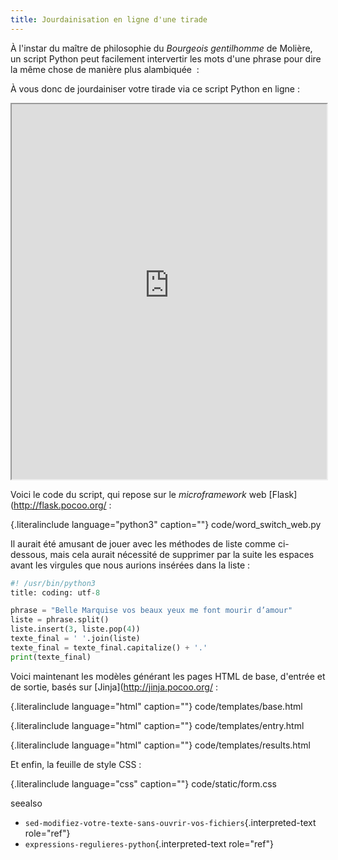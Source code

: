 ```yaml
---
title: Jourdainisation en ligne d'une tirade
---
```


À l'instar du maître de philosophie du *Bourgeois gentilhomme* de
Molière, un script Python peut facilement intervertir les mots d'une
phrase pour dire la même chose de manière plus alambiquée  :

À vous donc de jourdainiser votre tirade via ce script Python en ligne :

<iframe src="https://oliviercarrere.pythonanywhere.com/" height="600px" width="100%"></iframe>

Voici le code du script, qui repose sur le *microframework* web
\[Flask\](<http://flask.pocoo.org/> :

 {.literalinclude language="python3" caption=""}
code/word_switch_web.py


Il aurait été amusant de jouer avec les méthodes de liste comme
ci-dessous, mais cela aurait nécessité de supprimer par la suite les
espaces avant les virgules que nous aurions insérées dans la liste :

``` python
#! /usr/bin/python3
title: coding: utf-8

phrase = "Belle Marquise vos beaux yeux me font mourir d’amour"
liste = phrase.split()
liste.insert(3, liste.pop(4))
texte_final = ' '.join(liste)
texte_final = texte_final.capitalize() + '.'
print(texte_final)
```

Voici maintenant les modèles générant les pages HTML de base, d'entrée
et de sortie, basés sur \[Jinja\](<http://jinja.pocoo.org/> :

 {.literalinclude language="html" caption=""}
code/templates/base.html


 {.literalinclude language="html" caption=""}
code/templates/entry.html


 {.literalinclude language="html" caption=""}
code/templates/results.html


Et enfin, la feuille de style CSS :

 {.literalinclude language="css" caption=""}
code/static/form.css


 seealso
-   `sed-modifiez-votre-texte-sans-ouvrir-vos-fichiers`{.interpreted-text
    role="ref"}
-   `expressions-regulieres-python`{.interpreted-text role="ref"}

